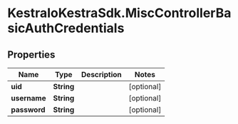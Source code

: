 # KestraIoKestraSdk.MiscControllerBasicAuthCredentials

## Properties

Name | Type | Description | Notes
------------ | ------------- | ------------- | -------------
**uid** | **String** |  | [optional] 
**username** | **String** |  | [optional] 
**password** | **String** |  | [optional] 


